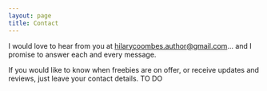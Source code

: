 ```yaml
---
layout: page
title: Contact
---
```


I would love to hear from you at <a href='mailto:hilarycoombes.author@gmail.com'>hilarycoombes.author@gmail.com</a>... and I promise to answer each and every message.

If you would like to know when freebies are on offer, or receive updates and reviews, just leave your contact details. TO DO